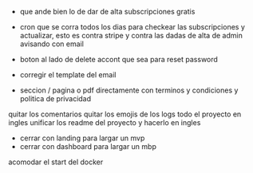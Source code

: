 - que ande bien lo de dar de alta subscripciones gratis
- cron que se corra todos los dias para checkear las subscripciones y actualizar, esto es contra stripe y contra las dadas de alta de admin avisando con email
- boton al lado de delete accont que sea para reset password




- corregir el template del email


- seccion / pagina o pdf directamente con terminos y condiciones y politica de privacidad


quitar los comentarios
quitar los emojis de los logs
todo el proyecto en ingles
unificar los readme del proyecto y hacerlo en ingles

- cerrar con landing para largar un mvp
- cerrar con dashboard para largar un mbp

acomodar el start del docker
